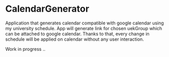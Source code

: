 # CalendarGenerator
Application that generates calendar compatible with google calendar using my university schedule. App will generate link for chosen uekGroup which can be attached to google calendar. Thanks to that, every change in schedule will be applied on calendar without any user interaction.

Work in progress ..
